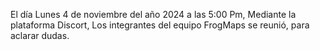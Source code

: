 El día Lunes 4 de noviembre del año 2024 a las 5:00 Pm, Mediante la plataforma Discort, Los integrantes del equipo FrogMaps se reunió, para aclarar dudas.